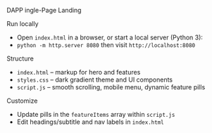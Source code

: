 DAPP ingle-Page Landing

Run locally

- Open `index.html` in a browser, or start a local server (Python 3):
- `python -m http.server 8080` then visit `http://localhost:8080`

Structure

- `index.html` – markup for hero and features
- `styles.css` – dark gradient theme and UI components
- `script.js` – smooth scrolling, mobile menu, dynamic feature pills

Customize

- Update pills in the `featureItems` array within `script.js`
- Edit headings/subtitle and nav labels in `index.html`

